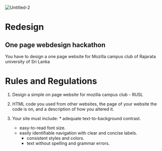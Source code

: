 ![Untitled-2](https://user-images.githubusercontent.com/28821226/72818655-d8983680-3c91-11ea-9c54-ea1937a924c5.jpg)


# Redesign
## One page webdesign hackathon

You have to design a one page website for Mozilla campus club of Rajarata university of Sri Lanka

# Rules and Regulations

1. Design a simple on page website for mozilla campus club - RUSL

2. HTML code you used from other websites, the page of your website the code is on, and a description of how you altered it.

3. Your site must include: 
        *  adequate text-to-background contrast.
	*  easy-to-read font size.
	*  easily identifiable navigation with clear and concise labels.
        *  consistent styles and colors.
        *  text without spelling and grammar errors.
